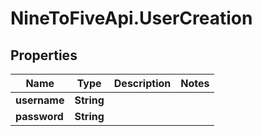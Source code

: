 # NineToFiveApi.UserCreation

## Properties
Name | Type | Description | Notes
------------ | ------------- | ------------- | -------------
**username** | **String** |  | 
**password** | **String** |  | 


